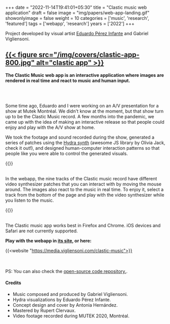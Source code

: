 +++
date = "2022-11-14T19:41:01+05:30"
title = "Clastic music web application"
draft = false
image = "img/papers/web-app-landing.gif"
showonlyimage = false
weight = 10
categories = ['music', 'research', 'featured']
tags = ['webapp', 'research']
years = ['2022']
+++



<!--more-->
Project developed by visual artist [Eduardo Pérez Infante](https://perezinfante.com/) and Gabriel Vigliensoni.

## [{{< figure src="/img/covers/clastic-app-800.jpg" alt="clastic app" >}}](https://media.vigliensoni.com/clastic-music)


**The Clastic Music web app is an interactive application where images are rendered in real time and react to music and human input.**

<br><br>



Some time ago, Eduardo and I  were working on an A/V presentation for a show at Mutek Montréal. We didn't know at the moment, but that show turn up to be the Clastic Music record. A few months into the pandemic, we came up with the idea of making an interactive release so that people could enjoy and play with the A/V show at home.

We took the footage and sound recorded during the show, generated a series of patches using the [Hydra synth](https://github.com/hydra-synth/hydra-synth) (awesome JS library by Olivia Jack, check it out!), and designed human-computer interaction patterns so that people like you were able to control the generated visuals.

{{<youtube id="uz3YEbMRJdg" class="vertical-video" >}}
<br><br>





In the webapp, the nine tracks of the Clastic music record have different video synthesizer patches that you can interact with by moving the mouse around. The images also react to the music in real time. To enjoy it, select a track from the bottom of the page and play with the video synthesizer while you listen to the music.

{{<youtube id="e2E7m4-4i9k" class="vertical-video" >}}
<br><br>

The Clastic music app works best in Firefox and Chrome. iOS devices and Safari are not currently supported.



**Play with the webapp in [its site](https://media.vigliensoni.com/clastic-music), or here:**

{{<website "https://media.vigliensoni.com/clastic-music">}}

<br><br>
PS: You can also check the [open-source code repository.](https://github.com/vigliensoni/clastic-music-app).


#### Credits

- Music composed and produced by Gabriel Vigliensoni. 
- Hydra visualizations by Eduardo Pérez Infante. 
- Concept design and cover by Antonia Hernández. 
- Mastered by Rupert Clervaux.
- Video footage recorded during MUTEK 2020, Montréal.

